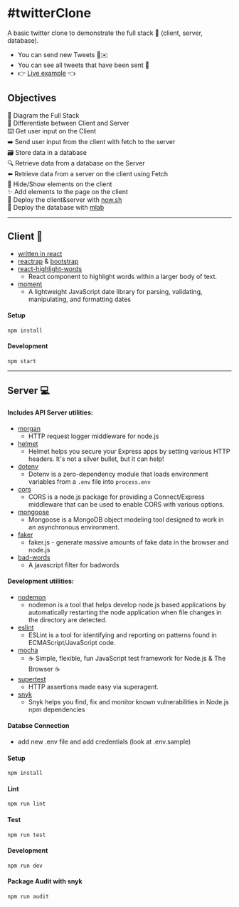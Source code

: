 ﻿# #twitterClone
A basic twitter clone to demonstrate the full stack 🥞 (client, server, database).

* You can send new Tweets 👤✉️
* You can see all tweets that have been sent  📢
* :point_right: [Live example](https://twitter-clone-client.doublelayer.now.sh/) :point_left:

## Objectives
📝 Diagram the Full Stack  
🔎 Differentiate between Client and Server  
⌨️ Get user input on the Client  
➡️ Send user input from the client with fetch to the server  
🗃 Store data in a database  
🔍 Retrieve data from a database on the Server  
⬅️ Retrieve data from a server on the client using Fetch  
🙈 Hide/Show elements on the client  
✨ Add elements to the page on the client  
🚀 Deploy the client&server with [now.sh](https://zeit.co)  
🚀 Deploy the database with [mlab](https://mlab.com/)

---

## Client :busts_in_silhouette:

- [written in react](https://reactjs.org/)
- [reactrap](https://reactstrap.github.io/) & [bootstrap](https://react-bootstrap.github.io/)
- [react-highlight-words](https://www.npmjs.com/package/react-highlight-words)
  - React component to highlight words within a larger body of text.
- [moment](https://www.npmjs.com/package/moment)
  - A lightweight JavaScript date library for parsing, validating, manipulating, and formatting dates

#### Setup

```
npm install
```

#### Development

```
npm start
```

---
## Server :computer:

#### Includes API Server utilities:

- [morgan](https://www.npmjs.com/package/morgan)
  - HTTP request logger middleware for node.js
- [helmet](https://www.npmjs.com/package/helmet)
  - Helmet helps you secure your Express apps by setting various HTTP headers. It's not a silver bullet, but it can help!
- [dotenv](https://www.npmjs.com/package/dotenv)
  - Dotenv is a zero-dependency module that loads environment variables from a `.env` file into `process.env`
- [cors](https://www.npmjs.com/package/cors)
  - CORS is a node.js package for providing a Connect/Express middleware that can be used to enable CORS with various options.
- [mongoose](https://www.npmjs.com/package/mongoose)
  - Mongoose is a MongoDB object modeling tool designed to work in an asynchronous environment.
- [faker](https://www.npmjs.com/package/faker)
  - faker.js - generate massive amounts of fake data in the browser and node.js
- [bad-words](https://www.npmjs.com/package/bad-words)
  - A javascript filter for badwords

#### Development utilities:

- [nodemon](https://www.npmjs.com/package/nodemon)
  - nodemon is a tool that helps develop node.js based applications by automatically restarting the node application when file changes in the directory are detected.
- [eslint](https://www.npmjs.com/package/eslint)
  - ESLint is a tool for identifying and reporting on patterns found in ECMAScript/JavaScript code.
- [mocha](https://www.npmjs.com/package/mocha)
  - ☕️ Simple, flexible, fun JavaScript test framework for Node.js & The Browser ☕️
- [supertest](https://www.npmjs.com/package/supertest)
  - HTTP assertions made easy via superagent.
- [snyk](https://www.npmjs.com/package/snyk)
  - Snyk helps you find, fix and monitor known vulnerabilities in Node.js npm dependencies


#### Databse Connection

- add new .env file and add credentials (look at .env.sample)

#### Setup

```
npm install
```

#### Lint

```
npm run lint
```

#### Test

```
npm run test
```

#### Development

```
npm run dev
```

#### Package Audit with snyk

```
npm run audit
```
